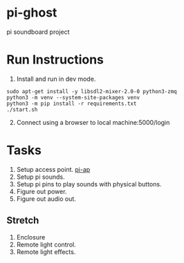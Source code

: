# pi-ghost
pi soundboard project


# Run Instructions

1. Install and run in dev mode.
```
sudo apt-get install -y libsdl2-mixer-2.0-0 python3-zmq
python3 -m venv --system-site-packages venv
python3 -m pip install -r requirements.txt
./start.sh
```

2. Connect using a browser to local machine:5000/login

# Tasks

1. Setup access point.
[pi-ap](https://thepi.io/how-to-use-your-raspberry-pi-as-a-wireless-access-point/)
2. Setup pi sounds.
3. Setup pi pins to play sounds with physical buttons.
4. Figure out power.
5. Figure out audio out.


## Stretch
1. Enclosure
2. Remote light control.
3. Remote light effects.


